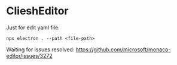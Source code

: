 # ClieshEditor

Just for edit yaml file.

```shell
npx electron . --path <file-path>
```

Waiting for issues resolved: 
https://github.com/microsoft/monaco-editor/issues/3272